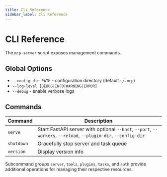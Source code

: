 ```yaml
---
title: Cli Reference
sidebar_label: Cli Reference
---
```


# CLI Reference

The `mcp-server` script exposes management commands.

## Global Options
- `--config-dir PATH` - configuration directory (default `~/.mcp`)
- `--log-level [DEBUG|INFO|WARNING|ERROR]`
- `--debug` - enable verbose logs

## Commands
| Command | Description |
| --- | --- |
| `serve` | Start FastAPI server with optional `--host`, `--port`, `--workers`, `--reload`, `--plugin-dir`, `--config-dir` |
| `shutdown` | Gracefully stop server and task queue |
| `version` | Display version info |

Subcommand groups `server`, `tools`, `plugins`, `tasks`, and `auth` provide additional operations for managing their respective resources.
